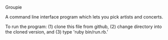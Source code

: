 Groupie

A command line interface program which lets you pick artists and concerts.

To run the program: (1) clone this file from github, (2) change directory into the cloned version, and (3) type 'ruby bin/run.rb.'
